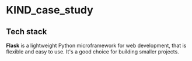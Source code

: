 # KIND_case_study

## Tech stack

**Flask** is a lightweight Python microframework for web development, that is flexible and easy to use. It's a good choice for building smaller projects.

